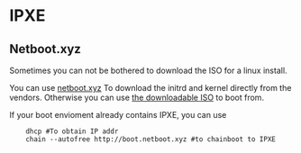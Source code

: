 # IPXE

## Netboot.xyz

Sometimes you can not be bothered to download the ISO for a linux install.

You can use [netboot.xyz](https://netboot.xyz) To download the initrd and kernel directly from the vendors. Otherwise you can use [the downloadable ISO](https://netboot.xyz/downloads/) to boot from.

If your boot envioment already contains IPXE, you can use
````
    dhcp #To obtain IP addr
    chain --autofree http://boot.netboot.xyz #to chainboot to IPXE
````